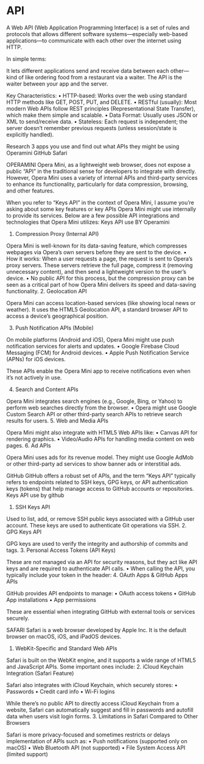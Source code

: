 # API
A Web API (Web Application Programming Interface) is a set of rules and protocols that allows different software systems—especially web-based applications—to communicate with each other over the internet using HTTP.

In simple terms:

It lets different applications send and receive data between each other—kind of like ordering food from a restaurant via a waiter. The API is the waiter between your app and the server.

Key Characteristics:
	•	HTTP-based: Works over the web using standard HTTP methods like GET, POST, PUT, and DELETE.
	•	RESTful (usually): Most modern Web APIs follow REST principles (Representational State Transfer), which make them simple and scalable.
	•	Data Format: Usually uses JSON or XML to send/receive data.
	•	Stateless: Each request is independent; the server doesn’t remember previous requests (unless session/state is explicitly handled).

 Research 3 apps you use and find out what APIs they might be using
 Operamini
 GitHub
 Safari

 OPERAMINI
 Opera Mini, as a lightweight web browser, does not expose a public “API” in the traditional sense for developers to integrate with directly. However, Opera Mini uses a variety of internal APIs and third-party services to enhance its functionality, particularly for data compression, browsing, and other features.

When you refer to “Keys API” in the context of Opera Mini, I assume you’re asking about some key features or key APIs Opera Mini might use internally to provide its services. Below are a few possible API integrations and technologies that Opera Mini utilizes:
Keys API use BY Operamini



1. Compression Proxy (Internal API)

Opera Mini is well-known for its data-saving feature, which compresses webpages via Opera’s own servers before they are sent to the device.
	•	How it works: When a user requests a page, the request is sent to Opera’s proxy servers. These servers retrieve the full page, compress it (removing unnecessary content), and then send a lightweight version to the user’s device.
	•	No public API for this process, but the compression proxy can be seen as a critical part of how Opera Mini delivers its speed and data-saving functionality.
2. Geolocation API

Opera Mini can access location-based services (like showing local news or weather). It uses the HTML5 Geolocation API, a standard browser API to access a device’s geographical position.

3. Push Notification APIs (Mobile)

On mobile platforms (Android and iOS), Opera Mini might use push notification services for alerts and updates.
	•	Google Firebase Cloud Messaging (FCM) for Android devices.
	•	Apple Push Notification Service (APNs) for iOS devices.

These APIs enable the Opera Mini app to receive notifications even when it’s not actively in use.

4. Search and Content APIs

Opera Mini integrates search engines (e.g., Google, Bing, or Yahoo) to perform web searches directly from the browser.
	•	Opera might use Google Custom Search API or other third-party search APIs to retrieve search results for users.
 5. Web and Media APIs

Opera Mini might also integrate with HTML5 Web APIs like:
	•	Canvas API for rendering graphics.
	•	Video/Audio APIs for handling media content on web pages.
 6. Ad APIs

Opera Mini uses ads for its revenue model. They might use Google AdMob or other third-party ad services to show banner ads or interstitial ads.

GitHub
GitHub offers a robust set of APIs, and the term “Keys API” typically refers to endpoints related to SSH keys, GPG keys, or API authentication keys (tokens) that help manage access to GitHub accounts or repositories.
Keys API use by github
1. SSH Keys API

Used to list, add, or remove SSH public keys associated with a GitHub user account. These keys are used to authenticate Git operations via SSH.
2. GPG Keys API

GPG keys are used to verify the integrity and authorship of commits and tags.
3. Personal Access Tokens (API Keys)

These are not managed via an API for security reasons, but they act like API keys and are required to authenticate API calls.
	•	When calling the API, you typically include your token in the header:
 4. OAuth Apps & GitHub Apps APIs

GitHub provides API endpoints to manage:
	•	OAuth access tokens
	•	GitHub App installations
	•	App permissions

These are essential when integrating GitHub with external tools or services securely.

SAFARI 
Safari is a web browser developed by Apple Inc. It is the default browser on macOS, iOS, and iPadOS devices.
1. WebKit-Specific and Standard Web APIs

Safari is built on the WebKit engine, and it supports a wide range of HTML5 and JavaScript APIs. Some important ones include:
2. iCloud Keychain Integration (Safari Feature)

Safari also integrates with iCloud Keychain, which securely stores:
	•	Passwords
	•	Credit card info
	•	Wi-Fi logins

While there’s no public API to directly access iCloud Keychain from a website, Safari can automatically suggest and fill in passwords and autofill data when users visit login forms.
3. Limitations in Safari Compared to Other Browsers

Safari is more privacy-focused and sometimes restricts or delays implementation of APIs such as:
	•	Push notifications (supported only on macOS)
	•	Web Bluetooth API (not supported)
	•	File System Access API (limited support)


 
